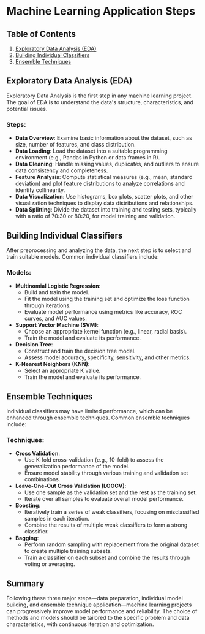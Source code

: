 # Machine Learning Application Steps

## Table of Contents
1. [Exploratory Data Analysis (EDA)](#exploratory-data-analysis-eda)
2. [Building Individual Classifiers](#building-individual-classifiers)
3. [Ensemble Techniques](#ensemble-techniques)

## Exploratory Data Analysis (EDA)
Exploratory Data Analysis is the first step in any machine learning project. The goal of EDA is to understand the data's structure, characteristics, and potential issues.

### Steps:
- **Data Overview**: Examine basic information about the dataset, such as size, number of features, and class distribution.
- **Data Loading**: Load the dataset into a suitable programming environment (e.g., Pandas in Python or data frames in R).
- **Data Cleaning**: Handle missing values, duplicates, and outliers to ensure data consistency and completeness.
- **Feature Analysis**: Compute statistical measures (e.g., mean, standard deviation) and plot feature distributions to analyze correlations and identify collinearity.
- **Data Visualization**: Use histograms, box plots, scatter plots, and other visualization techniques to display data distributions and relationships.
- **Data Splitting**: Divide the dataset into training and testing sets, typically with a ratio of 70:30 or 80:20, for model training and validation.

## Building Individual Classifiers
After preprocessing and analyzing the data, the next step is to select and train suitable models. Common individual classifiers include:

### Models:
- **Multinomial Logistic Regression**:
  - Build and train the model.
  - Fit the model using the training set and optimize the loss function through iterations.
  - Evaluate model performance using metrics like accuracy, ROC curves, and AUC values.
- **Support Vector Machine (SVM)**:
  - Choose an appropriate kernel function (e.g., linear, radial basis).
  - Train the model and evaluate its performance.
- **Decision Tree**:
  - Construct and train the decision tree model.
  - Assess model accuracy, specificity, sensitivity, and other metrics.
- **K-Nearest Neighbors (KNN)**:
  - Select an appropriate K value.
  - Train the model and evaluate its performance.

## Ensemble Techniques
Individual classifiers may have limited performance, which can be enhanced through ensemble techniques. Common ensemble techniques include:

### Techniques:
- **Cross Validation**:
  - Use K-fold cross-validation (e.g., 10-fold) to assess the generalization performance of the model.
  - Ensure model stability through various training and validation set combinations.
- **Leave-One-Out Cross Validation (LOOCV)**:
  - Use one sample as the validation set and the rest as the training set.
  - Iterate over all samples to evaluate overall model performance.
- **Boosting**:
  - Iteratively train a series of weak classifiers, focusing on misclassified samples in each iteration.
  - Combine the results of multiple weak classifiers to form a strong classifier.
- **Bagging**:
  - Perform random sampling with replacement from the original dataset to create multiple training subsets.
  - Train a classifier on each subset and combine the results through voting or averaging.

## Summary
Following these three major steps—data preparation, individual model building, and ensemble technique application—machine learning projects can progressively improve model performance and reliability. The choice of methods and models should be tailored to the specific problem and data characteristics, with continuous iteration and optimization.
